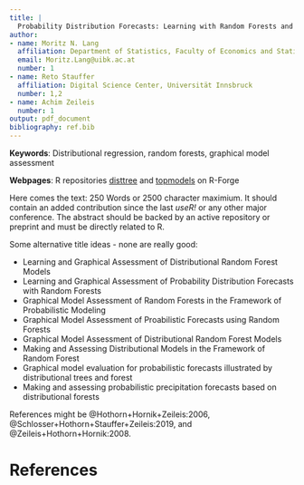 ```yaml
---
title: |
  Probability Distribution Forecasts: Learning with Random Forests and Graphical Assessment 
author:
- name: Moritz N. Lang
  affiliation: Department of Statistics, Faculty of Economics and Statistics, Universität Innsbruck
  email: Moritz.Lang@uibk.ac.at
  number: 1
- name: Reto Stauffer
  affiliation: Digital Science Center, Universität Innsbruck
  number: 1,2
- name: Achim Zeileis
  number: 1 
output: pdf_document
bibliography: ref.bib
---
```


**Keywords**: Distributional regression, random forests, graphical model\
assessment

**Webpages**: R repositories [disttree](https://R-Forge.R-project.org/projects/partykit/pkg/disttree/) and [topmodels](https://R-Forge.R-project.org/projects/topmodels/pkg/topmodels/) on R-Forge

Here comes the text: 250 Words or 2500 character maximium. It should contain an
added contribution since the last *useR!* or any other major conference. The
abstract should be backed by an active repository or preprint and must be
directly related to R. 

Some alternative title ideas - none are really good:

* Learning and Graphical Assessment of Distributional Random Forest Models
* Learning and Graphical Assessment of Probability Distribution Forecasts with Random Forests
* Graphical Model Assessment of Random Forests in the Framework of Probabilistic Modeling
* Graphical Model Assessment of Proabilistic Forecasts using Random Forests
* Graphical Model Assessment of Distributional Random Forest Models
* Making and Assessing Distributional Models in the Framework of Random Forest
* Graphical model evaluation for probabilistic forecasts illustrated by distributional trees and forest 
* Making and assessing probabilistic precipitation forecasts based on distributional forests

References might be @Hothorn+Hornik+Zeileis:2006, @Schlosser+Hothorn+Stauffer+Zeileis:2019, 
and @Zeileis+Hothorn+Hornik:2008.

# References
